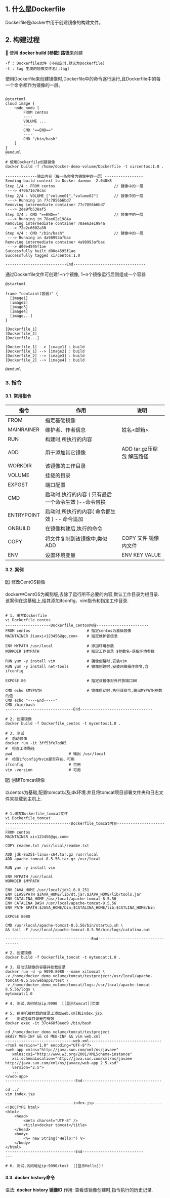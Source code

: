#

## 1. 什么是Dockerfile

Dockerfile是docker中用于创建镜像的构建文件。

## 2. 构建过程

🔹 使用 <b>docker build [参数] 路径</b>来创建

    -f : Dockerfile文件 (不指定时.默认为Dockerfile)
    -t : tag 生成的镜像文件名[:tag]

使用Dockerfile来创建镜像时,Dockerfile中的命令逐行运行,且Dockerfile中的每一个命令都作为镜像的一层。

```puml

@startuml
cloud image {
    node node [
        FROM centos
        ----
        VOLUME ...
        ----
        CMD "==END=="
        ----
        CMD "/bin/bash"
    ]
}
@enduml

```

```shell
# 使用Dockerfile创建镜像
docker build -f /home/docker-demo-volume/Dockerfile -t xi/centos:1.0 .

--------------输出内容（每一条命令为镜像中的一层）-----------------
Sending build context to Docker daemon  2.048kB
Step 1/4 : FROM centos                          // 镜像中的一层
 ---> 470671670cac
Step 2/4 : VOLUME ["volume01","volume02"]       // 镜像中的一层
 ---> Running in 77c7856b6bd7
Removing intermediate container 77c7856b6bd7
 ---> 2de9fb538af5
Step 3/4 : CMD "==END=="                        // 镜像中的一层
 ---> Running in 78ae62e1984a
Removing intermediate container 78ae62e1984a
 ---> 72e2c6602a30
Step 4/4 : CMD "/bin/bash"                      // 镜像中的一层
 ---> Running in 4a98993afbac
Removing intermediate container 4a98993afbac
 ---> d00e4595f1ae
Successfully built d00e4595f1ae
Successfully tagged xi/centos:1.0

---------------------------End--------------------------------

```

通过Dockerfile文件可创建1~n个镜像, 1~n个镜像运行后则组成一个容器

```puml
@startuml

frame "containt(容器)" {
  [image1]
  [image2]
  [image3]
  [image4]
  [image...]
}

[Dockerfile_1]
[Dockerfile_2]
[Dockerfile...]

[Dockerfile_1] --> [image1] : build
[Dockerfile_1] --> [image2] : build
[Dockerfile_2] --> [image3] : build
[Dockerfile_2] --> [image4] : build

@enduml
```

### 3. 指令

#### 3.1. 常用指令

|指令|作用|说明|
|-|-|-|
|FROM | 指定基础镜像||
|MAINRAINER | 维护者、作者信息 |姓名<邮箱> |
|RUN| 构建时,所执行的内容 ||
|ADD| 用于添加其它镜像 |ADD tar.gz压缩包 解压路径|
|WORKDIR| 该镜像的工作目录 ||
|VOLUME| 挂载的目录 ||
|EXPOST | 端口配置 ||
|CMD|启动时,执行的内容 ( 只有最后一个命令生效 )--命令替换||
|ENTRYPOINT|启动时,所执行的内容( 命令都生效 ) -- 命令追加||
|ONBUILD|在镜像构建后,执行的命令||
|COPY|将文件复制到该镜像中,类似ADD|COPY 文件 镜像内文件 |
|ENV|设置环境变量|ENV KEY VALUE|

#### 3.2. 案例

1️⃣ 修改CentOS镜像

docker中CentOS为阉割版,去除了运行所不必要的内容,默认工作目录为根目录.
该案例在这基础上,给其添加ifconfig、vim指令和指定工作目录.

```shell

# 1. 编写Dockerfile
vi Dockerfile_centos
--------------------Dockerfile_centos内容-----------------------
FROM centos                         # 指定centos为基础镜像
MAINTAINER Jianxi<123456@qq.com>    # 指定维护者信息

ENV MYPATH /usr/local               # 添加环境参数
WORKDIR $MYPATH                     # 指定工作目录 $参数名-获取环境参数

RUN yum -y install vim              # 镜像创建时,安装vim
RUN yum -y install net-tools        # 镜像创建时,安装网络操作命令,含ifconfig

EXPOSE 80                           # 指定该镜像对外开放端口80

CMD echo $MYPATH                    # 镜像启动时,执行该命令,输出MYPATH参数的值
CMD echo "----End-----"
CMD /bin/bash
------------------------------End--------------------------------

# 2. 创建镜像
docker build -f Dockerfile_centos -t mycentos:1.0 .

# 3. 测试
#  启动镜像
docker run -it 3ff53fe7bd05
#  检查工作路径
pwd                         # 输出 /usr/local
#  检查ifconfig与vim是否存在、可用
ifconfig                    # 可用
vim -version                # 可用

```

2️⃣ 创建Tomcat镜像

以centos为基础,配置tomcat以及jdk环境.并且将tomcat项目部署文件夹和日志文件夹挂载到主机上.

```shell

# 1.编写Dockerfile_tomcat文件
vi Dockerfile_tomcat
-----------------------------Dockerfile_tomcat内容-----------------------------
FROM centos
MAINTAINER xi<123456@qq.com>

COPY readme.txt /usr/local/readme.txt

ADD jdk-8u251-linux-x64.tar.gz /usr/local
ADD apache-tomcat-8.5.56.tar.gz /usr/local

RUN yum -y install vim

ENV MYPATH /usr/local
WORKDIR $MYPATH

ENV JAVA_HOME /usr/local/jdk1.8.0_251
ENV CLASSPATH $JAVA_HOME/lib/dt.jar;$JAVA_HOME/lib/tools.jar
ENV CATALINA_HOME /usr/local/apache-tomcat-8.5.56
ENV CATALINA_BASH /usr/local/apache-tomcat-8.5.56
ENV PATH $PATH:$JAVA_HOME/bin;$CATALINA_HOME/lib;$CATLINA_HOME/bin

EXPOSE 8080

CMD /usr/local/apache-tomcat-8.5.56/bin/startup.sh \
&& tail -F /usr/local/apache-tomcat-8.5.56/bin/logs/catalina.out 

--------------------------------------End-----------------------------------

# 2. 创建镜像
docker build -f Dockerfile_tomcat -t mytomcat:1.0 .

# 3. 启动该镜像的容器并挂载目录
docker run -d -p 9090:8080 --name xitomcat \
-v /home/docker_demo_volume/tomcat/testproject:/usr/local/apache-tomcat-8.5.56/webapps/test \
-v /home/docker_demo_volume/tomcat/logs:/usr/local/apache-tomcat-8.5.56/logs \
mytomcat:1.0

# 4. 测试,访问地址ip:9090  [[显示tomcat]]页面

# 5. 在主机被挂载的目录上添加web.xml和index.jsp.
#    测试挂载目录是否有效
docker exec -it 37c468f8eed9 /bin/bash

cd /home/docker_demo_volume/tomcat/testproject
mkdir MEB-INF && cd MEB-INF && vim web.xml
------------------------------web.xml--------------------------------
<?xml version="1.0" encoding="UTF-8"?>
<web-app xmlns="http://java.sun.com/xml/ns/javaee"
   xmlns:xsi="http://www.w3.org/2001/XMLSchema-instance"
   xsi:schemaLocation="http://java.sun.com/xml/ns/javaee http://java.sun.com/xml/ns/javaee/web-app_2_5.xsd"
   version="2.5">
   ...
</web-app>
-------------------------------End-----------------------------------

cd ../
vim index.jsp

------------------------------index.jsp------------------------------
<!DOCTYPE html>
<html>
    <head>
        <meta charset="UTF-8" />
        <title>docker tomcat</title>
    </head>
    <body>
        <%= new String("Hello!") %>
    </body>
</html>
-------------------------------End---------------------------
---

# 6. 测试,访问地址ip:9090/test  [[显示Hello]]!

```

#### 3.3. docker history命令

语法: <b>docker history 镜像ID</b>
作用: 查看该镜像创建时,指令执行的历史记录.
